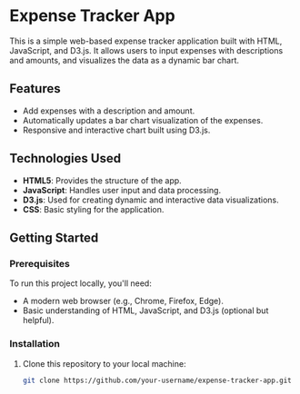 # Expense Tracker App

This is a simple web-based expense tracker application built with HTML, JavaScript, and D3.js. It allows users to input expenses with descriptions and amounts, and visualizes the data as a dynamic bar chart.

## Features

- Add expenses with a description and amount.
- Automatically updates a bar chart visualization of the expenses.
- Responsive and interactive chart built using D3.js.

## Technologies Used

- **HTML5**: Provides the structure of the app.
- **JavaScript**: Handles user input and data processing.
- **D3.js**: Used for creating dynamic and interactive data visualizations.
- **CSS**: Basic styling for the application.

## Getting Started

### Prerequisites

To run this project locally, you'll need:

- A modern web browser (e.g., Chrome, Firefox, Edge).
- Basic understanding of HTML, JavaScript, and D3.js (optional but helpful).

### Installation

1. Clone this repository to your local machine:

   ```bash
   git clone https://github.com/your-username/expense-tracker-app.git
